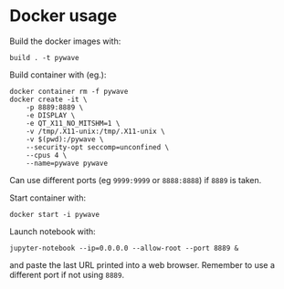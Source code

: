 # Docker usage
Build the docker images with:
```
build . -t pywave
```
Build container with (eg.):
```
docker container rm -f pywave
docker create -it \
    -p 8889:8889 \
    -e DISPLAY \
    -e QT_X11_NO_MITSHM=1 \
    -v /tmp/.X11-unix:/tmp/.X11-unix \
    -v $(pwd):/pywave \
    --security-opt seccomp=unconfined \
    --cpus 4 \
    --name=pywave pywave
```
Can use different ports (eg `9999:9999` or `8888:8888`) if `8889` is taken.

Start container with:
```
docker start -i pywave
```
Launch notebook with:
```
jupyter-notebook --ip=0.0.0.0 --allow-root --port 8889 &
```
and paste the last URL printed into a web browser. Remember to use a different port if not using `8889`.
